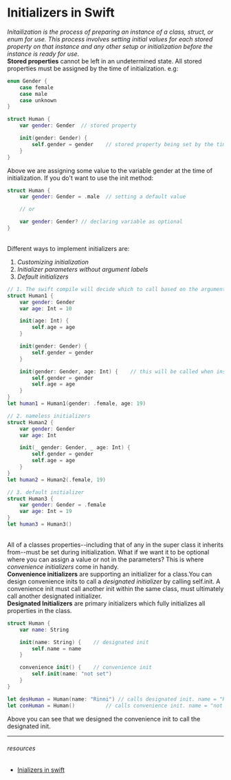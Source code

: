 # Initializers in Swift

*Initailization is the process of preparing an instance of a class, struct, or enum for use. This process involves setting initial values for each stored property on that instance and any other setup or initialization before the instance is ready for use.*\
**Stored properties** cannot be left in an undetermined state. All stored properties must be assigned by the time of initialization. e.g:

```Swift
enum Gender {
	case female
	case male
	case unknown
}

struct Human {
	var gender: Gender	// stored property

	init(gender: Gender) {
		self.gender = gender	// stored property being set by the time of initialization
	}
}
```
Above we are assigning some value to the variable gender at the time of initialization. If you do't want to use the init method:
```Swift
struct Human {
	var gender: Gender = .male 	// setting a default value

	// or

	var gender: Gender?	// declaring variable as optional
}
```
\
Different ways to implement initializers are: 
1. *Customizing initialization*
2. *Initializer parameters without argument labels*
3. *Default initializers*
```Swift
// 1. The swift compile will decide which to call based on the argument label
struct Human1 {
	var gender: Gender
	var age: Int = 10

	init(age: Int) {
		self.age = age
	}

	init(gender: Gender) {
		self.gender = gender
	}

	init(gender: Gender, age: Int) {	// this will be called when instantiating human1
		self.gender = gender
		self.age = age
	}
}
let human1 = Human1(gender: .female, age: 19)

// 2. nameless initializers
struct Human2 {
	var gender: Gender
	var age: Int

	init(_ gender: Gender, _ age: Int) {
		self.gender = gender
		self.age = age
	}
}
let human2 = Human2(.female, 19)

// 3. default initializer
struct Human3 {
	var gender: Gender = .female
	var age: Int = 19
}
let human3 = Human3()
```
\
All of a classes properties--including that of any in the super class it inherits from--must be set during initialization. What if we want it to be optional where you can assign a value or not in the parameters? This is where *convenience initializers* come in handy.\
**Convenience initializers** are supporting an initializer for a class.You can design convenience inits to call a *designated initializer* by calling self.init. A convenience init must call another init within the same class, must ultimately call another designated initializer.\
**Designated Initializers** are primary initializers which fully initializes all properties in the class.
```swift
struct Human {
	var name: String

	init(name: String) {	// designated init
		self.name = name
	}

	convenience init() {	// convenience init
		self.init(name: "not set")
	}
}

let desHuman = Human(name: "Rinni")	// calls designated init. name = "Rinni"
let conHuman = Human() 			// calls convenience init. name = "not set"
```
Above you can see that we designed the convenience init to call the designated init.


---
###### *resources*
- [Inializers in swift](https://medium.com/@abhimuralidharan/initializers-in-swift-part-1-intro-convenience-and-designated-intializers-9adf5632fb52)
